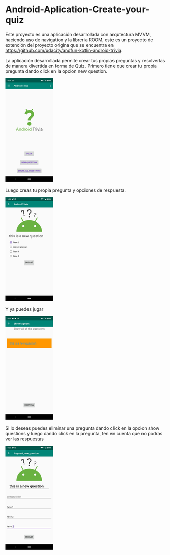 # Android-Aplication-Create-your-quiz

Este proyecto es una aplicación desarrollada con arqutectura MVVM, haciendo uso de navigation y la libreria ROOM, este es un proyecto de extención del proyecto origina que se encuentra en https://github.com/udacity/andfun-kotlin-android-trivia.

La aplicación desarrollada permite crear tus propias preguntas y resolverlas de manera divertida en forma de Quiz.
Primero tiene que crear tu propia pregunta dando click en la opcion new question.

<img src="screenshots/WhatsApp Image 2020-10-26 at 9.21.59 AM.jpeg" width="150" >


Luego creas tu propia pregunta y opciones de respuesta.

<img src="screenshots/WhatsApp Image 2020-10-26 at 9.23.26 AM.jpeg" width="150" >

Y ya puedes jugar

<img src="screenshots/WhatsApp Image 2020-10-26 at 9.22.58 AM.jpeg" width="150" >

Si lo deseas puedes eliminar una pregunta dando click en la opcion show questions y luego dando click en la pregunta, ten en cuenta que no podras ver las respuestas

<img src="screenshots/WhatsApp Image 2020-10-26 at 9.23.44 AM.jpeg" width="150" >

